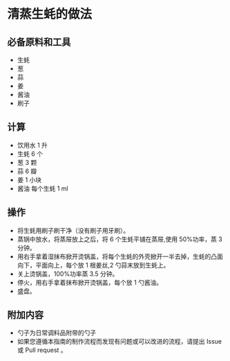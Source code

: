 # 清蒸生蚝的做法

## 必备原料和工具

* 生蚝
* 葱
* 蒜
* 姜
* 酱油
* 刷子

## 计算

* 饮用水 1 升
* 生蚝 6 个
* 葱 3 颗
* 蒜 6 瓣
* 姜 1 小块
* 酱油 每个生蚝 1 ml

## 操作

* 将生蚝用刷子刷干净（没有刷子用牙刷）。
* 蒸锅中放水，将蒸屉放上之后，将 6 个生蚝平铺在蒸屉,使用 50%功率，蒸 3 分钟。
* 用右手拿着湿抹布掀开烫锅盖，将每个生蚝的外壳掀开一半去掉，生蚝的凸面向下，平面向上，每个放 1 根姜丝,2 勺蒜末放到生蚝上。
* 关上烫锅盖，100%功率蒸 3.5 分钟。
* 停火，用右手拿着抹布掀开烫锅盖，每个放 1 勺酱油。
* 盛盘。

## 附加内容

* 勺子为日常调料品附带的勺子
* 如果您遵循本指南的制作流程而发现有问题或可以改进的流程，请提出 Issue 或 Pull request 。
